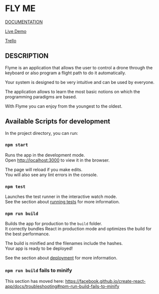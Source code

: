 # FLY ME

[DOCUMENTATION](#)

[Live Demo](#)

[Trello](https://trello.com/b/pNvapqFh/fly-me-project)

## DESCRIPTION

Flyme is an application that allows the user to control a drone through the keyboard or also program a flight path to do it automatically.

Your system is designed to be very intuitive and can be used by everyone.

The application allows to learn the most basic notions on which the programming paradigms are based.

With Flyme you can enjoy from the youngest to the oldest.

## Available Scripts for development

In the project directory, you can run:

### `npm start`

Runs the app in the development mode.<br>
Open [http://localhost:3000](http://localhost:3000) to view it in the browser.

The page will reload if you make edits.<br>
You will also see any lint errors in the console.

### `npm test`

Launches the test runner in the interactive watch mode.<br>
See the section about [running tests](https://facebook.github.io/create-react-app/docs/running-tests) for more information.

### `npm run build`

Builds the app for production to the `build` folder.<br>
It correctly bundles React in production mode and optimizes the build for the best performance.

The build is minified and the filenames include the hashes.<br>
Your app is ready to be deployed!

See the section about [deployment](https://facebook.github.io/create-react-app/docs/deployment) for more information.

### `npm run build` fails to minify

This section has moved here: https://facebook.github.io/create-react-app/docs/troubleshooting#npm-run-build-fails-to-minify